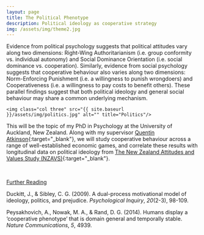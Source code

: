 ```yaml
---
layout: page
title: The Political Phenotype
description: Political ideology as cooperative strategy
img: /assets/img/theme2.jpg
---
```


Evidence from political psychology suggests that political attitudes vary along two dimensions: Right-Wing Authoritarianism (i.e. group conformity vs. individual autonomy) and Social Dominance Orientation (i.e. social dominance vs. cooperation). Similarly, evidence from social psychology suggests that cooperative behaviour also varies along two dimensions: Norm-Enforcing Punishment (i.e. a willingness to punish wrongdoers) and Cooperativeness (i.e. a willingness to pay costs to benefit others). These parallel findings suggest that both political ideology and general social behaviour may share a common underlying mechanism.

<div class="img_row">

    <img class="col three" src="{{ site.baseurl }}/assets/img/politics.jpg" alt="" title="Politics"/>

</div>

This will be the topic of my PhD in Psychology at the University of Auckland, New Zealand. Along with my supervisor [Quentin Atkinson](http://www.fos.auckland.ac.nz/~quentinatkinson/Quentin_Atkinsons_Website/Home.html){:target="_blank"}, we will study cooperative behaviour across a range of well-established economic games, and correlate these results with longitudinal data on political ideology from [The New Zealand Attitudes and Values Study (NZAVS)](https://www.psych.auckland.ac.nz/en/about/our-research/research-groups/new-zealand-attitudes-and-values-study.html){:target="_blank"}.

<br>

<u>Further Reading</u>

Duckitt, J., & Sibley, C. G. (2009). A dual-process motivational model of ideology, politics, and prejudice. *Psychological Inquiry*, *20*(2-3), 98-109.

Peysakhovich, A., Nowak, M. A., & Rand, D. G. (2014). Humans display a ‘cooperative phenotype’ that is domain general and temporally stable. *Nature Communications*, *5*, 4939.
